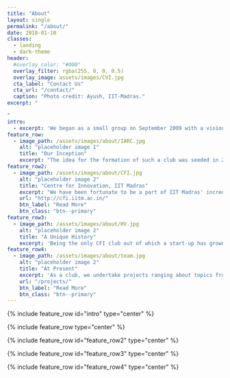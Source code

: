 ```yaml
---
title: "About"
layout: single
permalink: "/about/"
date: 2018-01-10
classes:
  - landing
  - dark-theme
header:
  #overlay_color: "#000"
  overlay_filter: rgba(255, 0, 0, 0.5)
  overlay_image: assets/images/CVI.jpg
  cta_label: "Contact Us"
  cta_url: "/contact/"
  caption: "Photo credit: Ayush, IIT-Madras."
excerpt: "

"
intro:
  - excerpt: 'We began as a small group on September 2009 with a vision of building a team of students with  expertise in Computer Vision.'
feature_row:
  - image_path: /assets/images/about/IARC.jpg
    alt: "placeholder image 1"
    title: "Our Inception"
    excerpt: "The idea for the formation of such a club was seeded in 2008 when the IIT Madras team had represented India at the International Aerial Robotics Competition (IARC). CVI which competed against elite teams, from other top Universities in IARC 2009, was acknowledged as the best vision team among all the participating teams."
feature_row2:
  - image_path: /assets/images/about/CFI.jpg
    alt: "placeholder image 2"
    title: "Centre for Innovation, IIT Madras"
    excerpt: "We have been fortunate to be a part of IIT Madras' incredible student driven innovation community, spearheaded by the Centre for Innovation (CFI). CVI is one of the many clubs present in the Centre for Innovation (CFI), IIT Madras."
    url: "http://cfi.iitm.ac.in/"
    btn_label: "Read More"
    btn_class: "btn--primary"
feature_row3:
  - image_path: /assets/images/about/HV.jpg
    alt: "placeholder image 2"
    title: "A Unique History"
    excerpt: 'Being the only CFI club out of which a start-up has grown, CVI has extraordinary mentorship and motivated and committed members, who have completed Industrial Projects by ITC, The Indian Railways, VDime, Eye hospital CHECK and multiple machine learning projects.'
feature_row4:
  - image_path: /assets/images/about/team.jpg
    alt: "placeholder image 2"
    title: "At Present"
    excerpt: 'As a club, we undertake projects ranging about topics from computer vision, deep learning, reinforcement learning and natural language processing. We are actively involved in projects and conduct sessions among our college community in these areas: with the hope of impacting society with bleeding edge technology.'
    url: "/projects/"
    btn_label: "Read More"
    btn_class: "btn--primary"
---
```


{% include feature_row id="intro" type="center" %}

{% include feature_row type="center" %}

{% include feature_row id="feature_row2" type="center" %}

{% include feature_row id="feature_row3" type="center" %}

{% include feature_row id="feature_row4" type="center" %}
